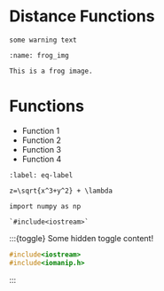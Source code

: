 # Distance Functions

```{warning} text
some warning text
```

```{figure} ../assets/2022_01_03_data_representations/cifar_frog_rgb.png
:name: frog_img

This is a frog image.
```

# Functions
- Function 1
- Function 2
- Function 3
- Function 4

```{math}
:label: eq-label

z=\sqrt{x^3+y^2} + \lambda
```

```{tabbed} Python Code
import numpy as np
```

```{tabbed} C++ Code
`#include<iostream>`
```

:::{toggle}
Some hidden toggle content!

```C++
#include<iostream>
#include<iomanip.h>
```
:::
